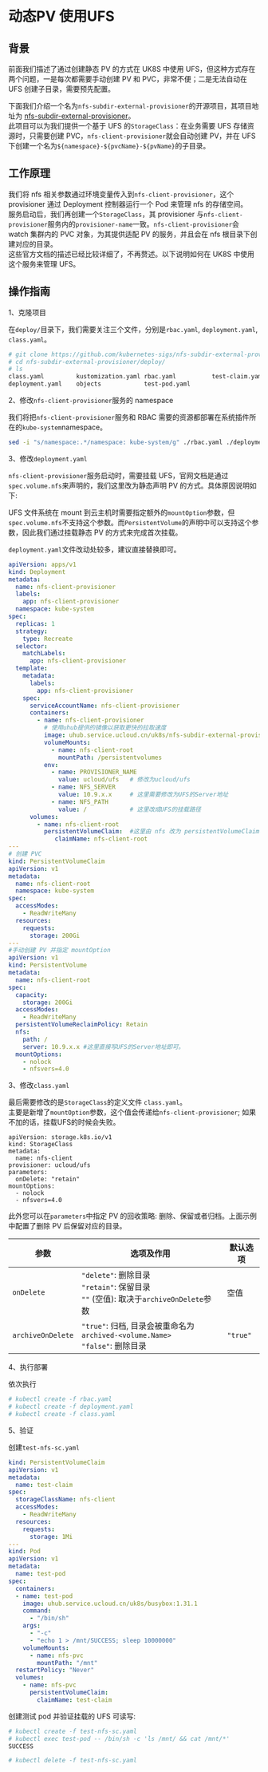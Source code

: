 # 动态PV 使用UFS

## 背景

前面我们描述了通过创建静态 PV 的方式在 UK8S 中使用 UFS，但这种方式存在两个问题，一是每次都需要手动创建 PV 和 PVC，非常不便；二是无法自动在 UFS 创建子目录，需要预先配置。

下面我们介绍一个名为`nfs-subdir-external-provisioner`的开源项目，其项目地址为 [nfs-subdir-external-provisioner](https://github.com/kubernetes-sigs/nfs-subdir-external-provisioner)。   
此项目可以为我们提供一个基于 UFS 的`StorageClass`：在业务需要 UFS 存储资源时，只需要创建 PVC，`nfs-client-provisioner`就会自动创建 PV，并在 UFS 下创建一个名为`${namespace}-${pvcName}-${pvName}`的子目录。

## 工作原理

我们将 nfs 相关参数通过环境变量传入到`nfs-client-provisioner`，这个 provisioner 通过 Deployment 控制器运行一个 Pod 来管理 nfs 的存储空间。   
服务启动后，我们再创建一个`StorageClass`，其 provisioner 与`nfs-client-provisioner`服务内的`provisioner-name`一致。`nfs-client-provisioner`会 watch 集群内的 PVC 对象，为其提供适配 PV 的服务，并且会在 nfs 根目录下创建对应的目录。   
这些官方文档的描述已经比较详细了，不再赘述。以下说明如何在 UK8S 中使用这个服务来管理 UFS。

## 操作指南

1、克隆项目   

在`deploy/`目录下，我们需要关注三个文件，分别是`rbac.yaml`, `deployment.yaml`, `class.yaml`。

```bash
# git clone https://github.com/kubernetes-sigs/nfs-subdir-external-provisioner.git
# cd nfs-subdir-external-provisioner/deploy/
# ls
class.yaml         kustomization.yaml rbac.yaml          test-claim.yaml
deployment.yaml    objects            test-pod.yaml
```

2、修改`nfs-client-provisioner`服务的 namespace

我们将把`nfs-client-provisioner`服务和 RBAC 需要的资源都部署在系统插件所在的`kube-system`namespace。

```bash
sed -i "s/namespace:.*/namespace: kube-system/g" ./rbac.yaml ./deployment.yaml
```

3、修改`deployment.yaml`

`nfs-client-provisioner`服务启动时，需要挂载 UFS，官网文档是通过`spec.volume.nfs`来声明的，我们这里改为静态声明 PV 的方式。具体原因说明如下:

UFS 文件系统在 mount 到云主机时需要指定额外的`mountOption`参数，但`spec.volume.nfs`不支持这个参数。而`PersistentVolume`的声明中可以支持这个参数，因此我们通过挂载静态 PV 的方式来完成首次挂载。

`deployment.yaml`文件改动处较多，建议直接替换即可。

```yaml
apiVersion: apps/v1
kind: Deployment
metadata:
  name: nfs-client-provisioner
  labels:
    app: nfs-client-provisioner
  namespace: kube-system
spec:
  replicas: 1
  strategy:
    type: Recreate
  selector:
    matchLabels:
      app: nfs-client-provisioner
  template:
    metadata:
      labels:
        app: nfs-client-provisioner
    spec:
      serviceAccountName: nfs-client-provisioner
      containers:
        - name: nfs-client-provisioner
          # 使用uhub提供的镜像以获取更快的拉取速度
          image: uhub.service.ucloud.cn/uk8s/nfs-subdir-external-provisioner:v4.0.2
          volumeMounts:
            - name: nfs-client-root
              mountPath: /persistentvolumes
          env:
            - name: PROVISIONER_NAME
              value: ucloud/ufs   # 修改为ucloud/ufs
            - name: NFS_SERVER
              value: 10.9.x.x     # 这里需要修改为UFS的Server地址
            - name: NFS_PATH
              value: /            # 这里改成UFS的挂载路径
      volumes:
        - name: nfs-client-root
          persistentVolumeClaim:  #这里由 nfs 改为 persistentVolumeClaim
             claimName: nfs-client-root
---
# 创建 PVC
kind: PersistentVolumeClaim
apiVersion: v1
metadata:
  name: nfs-client-root
  namespace: kube-system
spec:
  accessModes:
    - ReadWriteMany
  resources:
    requests:
      storage: 200Gi
---
#手动创建 PV 并指定 mountOption
apiVersion: v1
kind: PersistentVolume
metadata:
  name: nfs-client-root
spec:
  capacity:
    storage: 200Gi
  accessModes:
    - ReadWriteMany
  persistentVolumeReclaimPolicy: Retain
  nfs:
    path: /
    server: 10.9.x.x #这里直接写UFS的Server地址即可。
  mountOptions:
    - nolock
    - nfsvers=4.0
```

3、修改`class.yaml`

最后需要修改的是`StorageClass`的定义文件 `class.yaml`。   
主要是新增了`mountOption`参数，这个值会传递给`nfs-client-provisioner`; 如果不加的话，挂载UFS的时候会失败。


```
apiVersion: storage.k8s.io/v1
kind: StorageClass
metadata:
  name: nfs-client
provisioner: ucloud/ufs
parameters:
  onDelete: "retain"
mountOptions:
  - nolock
  - nfsvers=4.0
```

此外您可以在`parameters`中指定 PV 的回收策略: 删除、保留或者归档。上面示例中配置了删除 PV 后保留对应的目录。

| 参数              | 选项及作用                                                   | 默认选项 |
| ----------------- | ------------------------------------------------------------ | -------- |
| `onDelete`        | `"delete"`: 删除目录<br> `"retain"`: 保留目录<br> `""` (空值): 取决于`archiveOnDelete`参数 | 空值     |
| `archiveOnDelete` | `"true"`: 归档, 目录会被重命名为`archived-<volume.Name>`<br> `"false"`: 删除目录 | `"true"` |


4、执行部署

依次执行

```bash
# kubectl create -f rbac.yaml
# kubectl create -f deployment.yaml
# kubectl create -f class.yaml
```

5、验证

创建`test-nfs-sc.yaml`

```yaml
kind: PersistentVolumeClaim
apiVersion: v1
metadata:
  name: test-claim
spec:
  storageClassName: nfs-client
  accessModes:
    - ReadWriteMany
  resources:
    requests:
      storage: 1Mi
---
kind: Pod
apiVersion: v1
metadata:
  name: test-pod
spec:
  containers:
  - name: test-pod
    image: uhub.service.ucloud.cn/uk8s/busybox:1.31.1
    command:
      - "/bin/sh"
    args:
      - "-c"
      - "echo 1 > /mnt/SUCCESS; sleep 10000000"
    volumeMounts:
      - name: nfs-pvc
        mountPath: "/mnt"
  restartPolicy: "Never"
  volumes:
    - name: nfs-pvc
      persistentVolumeClaim:
        claimName: test-claim
```

创建测试 pod 并验证挂载的 UFS 可读写:

```bash
# kubectl create -f test-nfs-sc.yaml
# kubectl exec test-pod -- /bin/sh -c 'ls /mnt/ && cat /mnt/*'
SUCCESS

# kubectl delete -f test-nfs-sc.yaml
```
